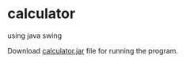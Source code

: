 # calculator
using java swing

Download  [calculator.jar](https://github.com/niraj-kr/calculator/blob/main/Calculator.jar) file for running the program.
